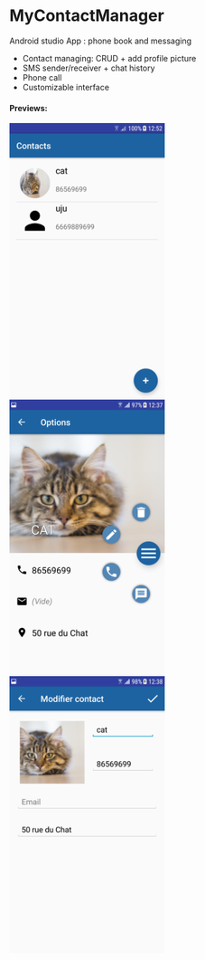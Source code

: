 # MyContactManager
Android studio App : phone book and messaging

- Contact managing: CRUD + add profile picture
- SMS sender/receiver + chat history
- Phone call
- Customizable interface

<h4>Previews:</h4>

<p>
    <img align="left" src="https://github.com/hivian/MyContactManager/blob/master/list_screen.png" width="275">
    <img align="left" src="https://github.com/hivian/MyContactManager/blob/master/info_screen.png" width="275">
    <img align="left" src="https://github.com/hivian/MyContactManager/blob/master/edit_screen.png" width="275">
</p>

